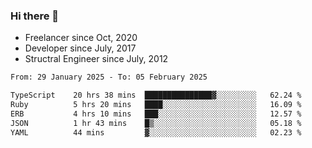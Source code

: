 ### Hi there 👋

- Freelancer since Oct, 2020
- Developer since July, 2017
- Structral Engineer since July, 2012

<!--START_SECTION:waka-->

```txt
From: 29 January 2025 - To: 05 February 2025

TypeScript    20 hrs 38 mins  ███████████████▓░░░░░░░░░   62.24 %
Ruby          5 hrs 20 mins   ████░░░░░░░░░░░░░░░░░░░░░   16.09 %
ERB           4 hrs 10 mins   ███░░░░░░░░░░░░░░░░░░░░░░   12.57 %
JSON          1 hr 43 mins    █▒░░░░░░░░░░░░░░░░░░░░░░░   05.18 %
YAML          44 mins         ▓░░░░░░░░░░░░░░░░░░░░░░░░   02.23 %
```

<!--END_SECTION:waka-->
